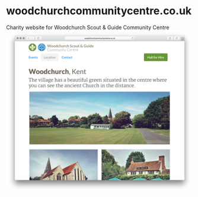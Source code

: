 # woodchurchcommunitycentre.co.uk
Charity website for Woodchurch Scout &amp; Guide Community Centre
![Screenshot](/assets/img/screenshot.jpg?raw=true)
